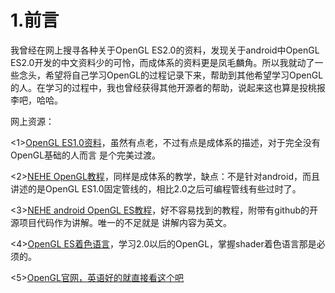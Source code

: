 # 1.前言
我曾经在网上搜寻各种关于OpenGL ES2.0的资料，发现关于android中OpenGL ES2.0开发的中文资料少的可怜，而成体系的资料更是凤毛麟角。所以我就动了一些念头，希望将自己学习OpenGL的过程记录下来，帮助到其他希望学习OpenGL的人。在学习的过程中，我也曾经获得其他开源者的帮助，说起来这也算是投桃报李吧，哈哈。

网上资源：

 <1>[OpenGL ES1.0资料](http://blog.csdn.net/mapdigit/article/details/7526556)，虽然有点老，不过有点是成体系的描述，对于完全没有OpenGL基础的人而言 是个完美过渡。

 <2>[NEHE OpenGL教程](http://yarin.blog.51cto.com/1130898/p-11)，同样是成体系的教学，缺点：不是针对android，而且 讲述的是OpenGL ES1.0固定管线的，相比2.0之后可编程管线有些过时了。

 <3>[NEHE android OpenGL ES教程](http://insanitydesign.com/wp/projects/nehe-android-ports/)，好不容易找到的教程，附带有github的开源项目代码作为讲解。唯一的不足就是 讲解内容为英文。

 <4>[OpenGL ES着色语言](http://www.apkbus.com/blog-99192-39584.html)，学习2.0以后的OpenGL，掌握shader着色语言那是必须的。

 <5>[OpenGL官网，英语好的就直接看这个吧](https://www.khronos.org/registry/gles/#specs)

 






